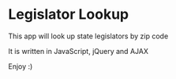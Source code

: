 # Legislator Lookup
This app will look up state legislators by zip code

It is written in JavaScript, jQuery and AJAX

Enjoy :)